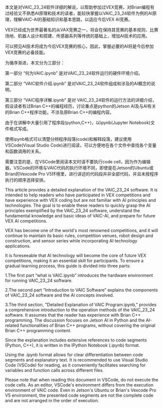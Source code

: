 
本文是对VAIC_23_24软件详细的解说，以帮助参加过VEX竞赛，对Brian编程有过经验又不熟悉AI原理和技术的读者，能较快掌握以VAIC_23_24软件为例的AI原理，理解VAIC-AI的基础知识和基本思路，以适应今后VEX AI竞赛。

VEX已经成为世界最著名的从VAX竞赛之一，将会在保持其竞赛的基本规则、比赛场地、机器人设计和搭建、传感器系列等传统的基础上，增加AI技术的应用。

可以预见AI技术将成为今后VEX竞赛的核心，因此，掌握必要的AI将是今后参加VEX竞赛的必备技能。

为循序渐进，本文分为三部分：

第一部分 “何为VAIC.ipynb” 是对VAIC_23_24软件运行的硬件环境介绍。

第二部分 “VAIC软件介绍.ipynb” 是对VAIC_23_24软件组成和涉及的AI概念的说明。

第三部分 “VAIC程序详解.ipynb” 是对 VAIC_23_24软件的运行方法的详细介绍，假设读者有过Brian C++的编程经历，讨论重点是python的Jetson AI及与AI有关的Brian C++程序功能，不涉及原Brian C++的编程内容。

由于在讲解中大量引用了程序段(python,C++)，以ipynb(Jupyter Notebook)文件格式写成。

使用ipynb格式可以清楚分辨程序段落(code)和解释段落，建议使用VSCode(Visual Studio Code)进行阅读，可以方便地在各个文件中查找各个变量和函数调用的关系。

需要注意的是，在VSCode里阅读本文时请不要执行code cell，因为作为编辑器，VSCode的环境与VAIC代码的执行环境不同，即使是在Jetson的Ubuntu或Brian的Vexcode Pro V5环境里，进行讲述的代码段并非全部代码，并且未按程序执行的顺序选择安排。

This article provides a detailed explanation of the VAIC_23_24 software. It is intended to help readers who have participated in VEX competitions and have experience with VEX coding but are not familiar with AI principles and technologies. The goal is to enable these readers to quickly grasp the AI principles exemplified by the VAIC_23_24 software, understand the fundamental knowledge and basic ideas of VAIC-AI, and prepare for future VEX AI competitions.

VEX has become one of the world's most renowned competitions, and it will continue to maintain its basic rules, competition venues, robot design and construction, and sensor series while incorporating AI technology applications.

It is foreseeable that AI technology will become the core of future VEX competitions, making it an essential skill for participants. To ensure a gradual learning process, this guide is divided into three parts:

1.The first part “what is VAIC.ipynb” introduces the hardware environment for running VAIC_23_24 software.

2.The second part “Introduction to VAIC Software” explains the components of VAIC_23_24 software and the AI concepts involved.

3.The third section, "Detailed Explanation of VAIC Program.ipynb," provides a comprehensive introduction to the operation methods of the VAIC_23_24 software. It assumes that the reader has experience with Brian C++ programming. The discussion focuses on Jetson AI in Python and the AI-related functionalities of Brian C++ programs, without covering the original Brian C++ programming content.


Since the explanation includes extensive references to code segments (Python, C++), it is written in the IPython Notebook (.ipynb) format.

Using the .ipynb format allows for clear differentiation between code segments and explanatory text. It is recommended to use Visual Studio Code (VSCode) for reading, as it conveniently facilitates searching for variables and function calls across different files.

Please note that when reading this document in VSCode, do not execute the code cells. As an editor, VSCode's environment differs from the execution environment of VAIC code. Even in Jetson's Ubuntu or Brian's Vexcode Pro V5 environment, the presented code segments are not the complete code and are not arranged in the order of execution.